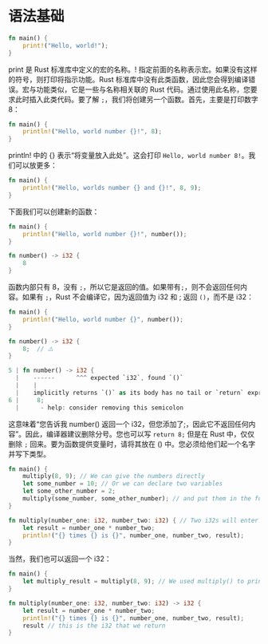 # 语法基础

```rs
fn main() {
    print!("Hello, world!");
}
```

print 是 Rust 标准库中定义的宏的名称。! 指定前面的名称表示宏。如果没有这样的符号，则打印将指示功能。Rust 标准库中没有此类函数，因此您会得到编译错误。宏与功能类似，它是一些与名称相关联的 Rust 代码。通过使用此名称，您要求此时插入此类代码。要了解 `;`，我们将创建另一个函数。首先，主要是打印数字 8：

```rs
fn main() {
    println!("Hello, world number {}!", 8);
}
```

println! 中的 {} 表示“将变量放入此处”。这会打印 `Hello, world number 8!`。我们可以放更多：

```rs
fn main() {
    println!("Hello, worlds number {} and {}!", 8, 9);
}
```

下面我们可以创建新的函数：

```rs
fn main() {
    println!("Hello, world number {}!", number());
}

fn number() -> i32 {
    8
}
```

函数内部只有 8，没有 `;`，所以它是返回的值。如果带有`;`，则不会返回任何内容。如果有 `;`，Rust 不会编译它，因为返回值为 i32 和 ; 返回 `()`，而不是 i32：

```rs
fn main() {
    println!("Hello, world number {}", number());
}

fn number() -> i32 {
    8;  // ⚠️
}

5 | fn number() -> i32 {
  |    ------      ^^^ expected `i32`, found `()`
  |    |
  |    implicitly returns `()` as its body has no tail or `return` expression
6 |     8;
  |      - help: consider removing this semicolon
```

这意味着“您告诉我 number() 返回一个 i32，但您添加了;，因此它不返回任何内容”。因此，编译器建议删除分号。您也可以写 `return 8;` 但是在 Rust 中，仅仅删除 `;` 回来。要为函数提供变量时，请将其放在 () 中。您必须给他们起一个名字并写下类型。

```rs
fn main() {
    multiply(8, 9); // We can give the numbers directly
    let some_number = 10; // Or we can declare two variables
    let some_other_number = 2;
    multiply(some_number, some_other_number); // and put them in the function
}

fn multiply(number_one: i32, number_two: i32) { // Two i32s will enter the function. We will call them number_one and number_two.
    let result = number_one * number_two;
    println!("{} times {} is {}", number_one, number_two, result);
}
```

当然，我们也可以返回一个 i32：

```rs
fn main() {
    let multiply_result = multiply(8, 9); // We used multiply() to print and to give the result to multiply_result
}

fn multiply(number_one: i32, number_two: i32) -> i32 {
    let result = number_one * number_two;
    println!("{} times {} is {}", number_one, number_two, result);
    result // this is the i32 that we return
}
```
